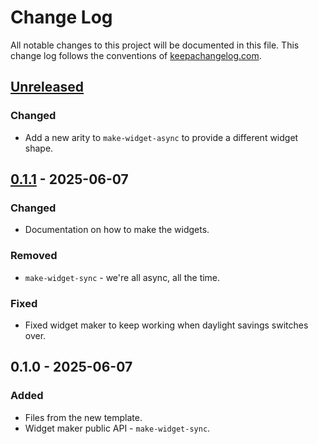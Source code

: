 # Change Log
All notable changes to this project will be documented in this file. This change log follows the conventions of [keepachangelog.com](http://keepachangelog.com/).

## [Unreleased]
### Changed
- Add a new arity to `make-widget-async` to provide a different widget shape.

## [0.1.1] - 2025-06-07
### Changed
- Documentation on how to make the widgets.

### Removed
- `make-widget-sync` - we're all async, all the time.

### Fixed
- Fixed widget maker to keep working when daylight savings switches over.

## 0.1.0 - 2025-06-07
### Added
- Files from the new template.
- Widget maker public API - `make-widget-sync`.

[Unreleased]: https://sourcehost.site/your-name/mandelbrot/compare/0.1.1...HEAD
[0.1.1]: https://sourcehost.site/your-name/mandelbrot/compare/0.1.0...0.1.1
